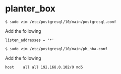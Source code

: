 # planter_box

```
$ sudo vim /etc/postgresql/10/main/postgresql.conf
```

Add the following
```
listen_addresses = '*'
```

```
$ sudo vim /etc/postgresql/10/main/ph_hba.conf
```

Add the following

```
host	all	all	192.168.0.102/0	md5
```
